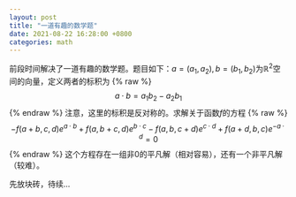 ```yaml
---
layout: post
title: "一道有趣的数学题"
date: 2021-08-22 16:28:00 +0800
categories: math
---
```


前段时间解决了一道有趣的数学题。题目如下：$a=(a_1,a_2),b=(b_1,b_2)$为$\mathbb{R}^2$空间的向量，定义两者的标积为
{% raw %}
$$
a \cdot b = a_1 b_2 - a_2 b_1
$$
{% endraw %}
注意，这里的标积是反对称的。求解关于函数$f$的方程
{% raw %}
$$
-f(a+b,c,d) e^{a\cdot b} + f(a,b+c,d) e^{b\cdot c} - f(a,b,c+d) e^{c\cdot d} + f(a+d,b,c) e^{-a\cdot d} = 0
$$
{% endraw %}
这个方程存在一组非0的平凡解（相对容易），还有一个非平凡解（较难）。

先放块砖，待续...